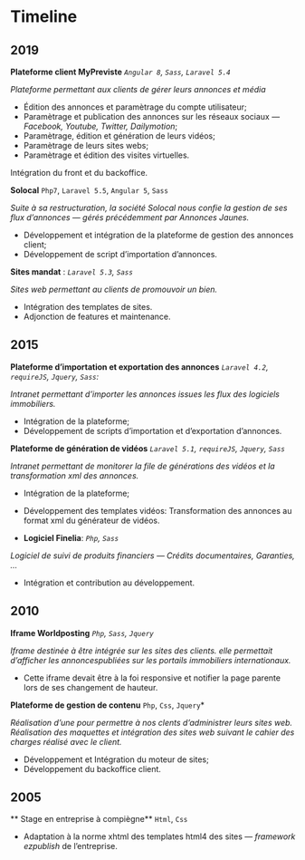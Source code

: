 
# Timeline

## 2019

 **Plateforme client MyPreviste** *`Angular 8`, `Sass`, `Laravel 5.4`*

  *Plateforme permettant aux clients de gérer leurs annonces et média*
   - Édition des annonces et paramètrage du compte utilisateur;
   - Paramètrage et publication des annonces sur les réseaux sociaux *&mdash;
     Facebook, Youtube, Twitter, Dailymotion*;
   - Paramètrage, édition et génération de leurs vidéos;
   - Paramètrage de leurs sites webs;
   - Paramètrage et édition des visites virtuelles.

   Intégration du front et du backoffice.

**Solocal** `Php7`, `Laravel 5.5`, `Angular 5`, `Sass`

*Suite à sa restructuration, la société Solocal nous confie la gestion de ses
flux d’annonces &mdash; gérés précédemment par Annonces Jaunes.*

  - Développement et intégration de la plateforme de gestion des annonces client;
  - Développement de script d’importation d’annonces.

**Sites mandat** : *`Laravel 5.3`, `Sass`*

*Sites web permettant au clients de promouvoir un bien.*

  - Intégration des templates de sites.
  - Adjonction de features et maintenance.

## 2015

**Plateforme d’importation et exportation des annonces**  *`Laravel 4.2`,
   `requireJS`, `Jquery`, `Sass`:*

*Intranet permettant d’importer les annonces issues les flux des logiciels
immobiliers.*

  - Intégration de la plateforme;
  - Développement de scripts d’importation et d’exportation d’annonces.

**Plateforme de génération de vidéos** *`Laravel 5.1`, `requireJS`,
   `Jquery`, `Sass`*

*Intranet permettant de monitorer la file de générations des vidéos et la
transformation xml des annonces.*

  - Intégration de la plateforme;
  - Développement des templates vidéos: Transformation des annonces au format
    xml du générateur de vidéos.

 - **Logiciel Finelia**: *`Php`, `Sass`*

 *Logiciel de suivi de produits financiers &mdash; Crédits documentaires,
 Garanties, &hellip;*

  - Intégration et contribution au développement. 

## 2010
**Iframe Worldposting** *`Php`, `Sass`, `Jquery`*

 *Iframe destinée à être intégrée sur les sites des clients. elle permettait
 d’afficher les annoncespubliées sur les portails immobiliers internationaux.*

  - Cette iframe devait être à la foi responsive et notifier la page parente
    lors de ses changement de hauteur.

**Plateforme de gestion de contenu** `Php`, `Css`, `Jquery`*

 *Réalisation d’une pour permettre à nos clents d’administrer leurs sites web.
 Réalisation des maquettes et intégration des sites web suivant le cahier des
 charges réalisé avec le client.*

  - Développement et Intégration du moteur de sites;
  - Développement du backoffice client.

## 2005
** Stage en entreprise à compiègne** `Html`, `Css`

  - Adaptation à la norme xhtml des templates html4 des sites *&mdash;
    framework ezpublish* de l’entreprise.
